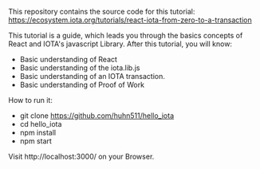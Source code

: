 This repository contains the source code for this tutorial:
https://ecosystem.iota.org/tutorials/react-iota-from-zero-to-a-transaction

This tutorial is a guide, which leads you through the basics concepts of React and IOTA's javascript Library. After this tutorial, you will know:

- Basic understanding of React
- Basic understanding of the iota.lib.js
- Basic understanding of an IOTA transaction.
- Basic understanding of Proof of Work

How to run it:

* git clone https://github.com/huhn511/hello_iota
* cd hello_iota
* npm install
* npm start

Visit http://localhost:3000/ on your Browser.
